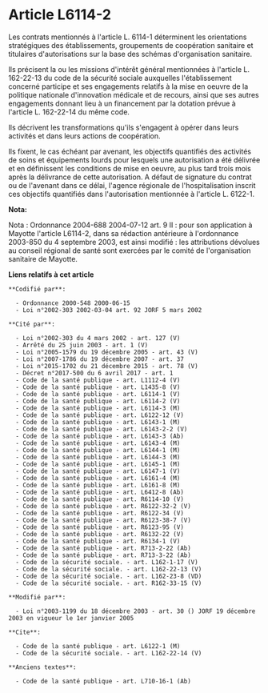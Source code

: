 # Article L6114-2

Les contrats mentionnés à l'article L. 6114-1 déterminent les orientations stratégiques des établissements, groupements de
coopération sanitaire et titulaires d'autorisations sur la base des schémas d'organisation sanitaire.

Ils précisent la ou les missions d'intérêt général mentionnées à l'article L. 162-22-13 du code de la sécurité sociale
auxquelles l'établissement concerné participe et ses engagements relatifs à la mise en oeuvre de la politique nationale
d'innovation médicale et de recours, ainsi que ses autres engagements donnant lieu à un financement par la dotation prévue à
l'article L. 162-22-14 du même code.

Ils décrivent les transformations qu'ils s'engagent à opérer dans leurs activités et dans leurs actions de coopération.

Ils fixent, le cas échéant par avenant, les objectifs quantifiés des activités de soins et équipements lourds pour lesquels
une autorisation a été délivrée et en définissent les conditions de mise en oeuvre, au plus tard trois mois après la
délivrance de cette autorisation. A défaut de signature du contrat ou de l'avenant dans ce délai, l'agence régionale de
l'hospitalisation inscrit ces objectifs quantifiés dans l'autorisation mentionnée à l'article L. 6122-1.

**Nota:**

Nota : Ordonnance 2004-688 2004-07-12 art. 9 II : pour son application à Mayotte l'article L6114-2, dans sa rédaction
antérieure à l'ordonnance 2003-850 du 4 septembre 2003, est ainsi modifié : les attributions dévolues au conseil régional de
santé sont exercées par le comité de l'organisation sanitaire de Mayotte.

**Liens relatifs à cet article**

	**Codifié par**:

	  - Ordonnance 2000-548 2000-06-15
	  - Loi n°2002-303 2002-03-04 art. 92 JORF 5 mars 2002

	**Cité par**:

	  - Loi n°2002-303 du 4 mars 2002 - art. 127 (V)
	  - Arrêté du 25 juin 2003 - art. 1 (V)
	  - Loi n°2005-1579 du 19 décembre 2005 - art. 43 (V)
	  - Loi n°2007-1786 du 19 décembre 2007 - art. 37
	  - Loi n°2015-1702 du 21 décembre 2015 - art. 78 (V)
	  - Décret n°2017-500 du 6 avril 2017 - art. 1
	  - Code de la santé publique - art. L1112-4 (V)
	  - Code de la santé publique - art. L1435-8 (V)
	  - Code de la santé publique - art. L6114-1 (V)
	  - Code de la santé publique - art. L6114-2 (V)
	  - Code de la santé publique - art. L6114-3 (M)
	  - Code de la santé publique - art. L6122-12 (V)
	  - Code de la santé publique - art. L6143-1 (M)
	  - Code de la santé publique - art. L6143-2-2 (V)
	  - Code de la santé publique - art. L6143-3 (Ab)
	  - Code de la santé publique - art. L6143-4 (M)
	  - Code de la santé publique - art. L6144-1 (M)
	  - Code de la santé publique - art. L6144-3 (M)
	  - Code de la santé publique - art. L6145-1 (M)
	  - Code de la santé publique - art. L6147-1 (V)
	  - Code de la santé publique - art. L6161-4 (M)
	  - Code de la santé publique - art. L6161-8 (M)
	  - Code de la santé publique - art. L6412-8 (Ab)
	  - Code de la santé publique - art. R6114-10 (V)
	  - Code de la santé publique - art. R6122-32-2 (V)
	  - Code de la santé publique - art. R6122-34 (V)
	  - Code de la santé publique - art. R6123-38-7 (V)
	  - Code de la santé publique - art. R6123-95 (V)
	  - Code de la santé publique - art. R6132-22 (V)
	  - Code de la santé publique - art. R6134-1 (V)
	  - Code de la santé publique - art. R713-2-22 (Ab)
	  - Code de la santé publique - art. R713-3-22 (Ab)
	  - Code de la sécurité sociale. - art. L162-1-17 (V)
	  - Code de la sécurité sociale. - art. L162-22-13 (V)
	  - Code de la sécurité sociale. - art. L162-23-8 (VD)
	  - Code de la sécurité sociale. - art. R162-33-15 (V)

	**Modifié par**:

	  - Loi n°2003-1199 du 18 décembre 2003 - art. 30 () JORF 19 décembre 2003 en vigueur le 1er janvier 2005

	**Cite**:

	  - Code de la santé publique - art. L6122-1 (M)
	  - Code de la sécurité sociale. - art. L162-22-14 (V)

	**Anciens textes**:

	  - Code de la santé publique - art. L710-16-1 (Ab)

